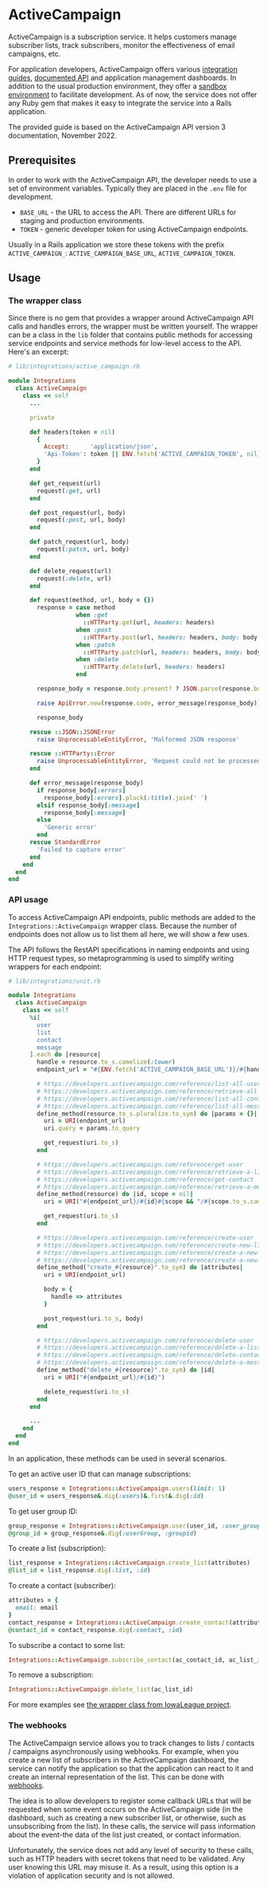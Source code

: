 # ActiveCampaign

ActiveCampaign is a subscription service. It helps customers manage subscriber lists, track subscribers, monitor the effectiveness of email campaigns, etc.

For application developers, ActiveCampaign offers various [integration guides](https://developers.activecampaign.com/docs), [documented API](https://developers.activecampaign.com/reference) and application management dashboards. In addition to the usual production environment, they offer a [sandbox environment](https://developers.activecampaign.com/page/developer-sandbox-accounts) to facilitate development. As of now, the service does not offer any Ruby gem that makes it easy to integrate the service into a Rails application.

The provided guide is based on the ActiveCampaign API version 3 documentation, November 2022.

## Prerequisites

In order to work with the ActiveCampaign API, the developer needs to use a set of environment variables. Typically they are placed in the `.env` file for development.

- `BASE_URL` - the URL to access the API. There are different URLs for staging and production environments.
- `TOKEN` - generic developer token for using ActiveCampaign endpoints.

Usually in a Rails application we store these tokens with the prefix `ACTIVE_CAMPAIGN_`: `ACTIVE_CAMPAIGN_BASE_URL`, `ACTIVE_CAMPAIGN_TOKEN`.

## Usage

### The wrapper class

Since there is no gem that provides a wrapper around ActiveCampaign API calls and handles errors, the wrapper must be written yourself. The wrapper can be a class in the `lib` folder that contains public methods for accessing service endpoints and service methods for low-level access to the API. Here's an excerpt:

```ruby
# lib/integrations/active_campaign.rb

module Integrations
  class ActiveCampaign
    class << self
      ...

      private

      def headers(token = nil)
        {
          Accept:      'application/json',
          'Api-Token': token || ENV.fetch('ACTIVE_CAMPAIGN_TOKEN', nil)
        }
      end

      def get_request(url)
        request(:get, url)
      end

      def post_request(url, body)
        request(:post, url, body)
      end

      def patch_request(url, body)
        request(:patch, url, body)
      end

      def delete_request(url)
        request(:delete, url)
      end

      def request(method, url, body = {})
        response = case method
                   when :get
                     ::HTTParty.get(url, headers: headers)
                   when :post
                     ::HTTParty.post(url, headers: headers, body: body.to_json)
                   when :patch
                     ::HTTParty.patch(url, headers: headers, body: body.to_json)
                   when :delete
                     ::HTTParty.delete(url, headers: headers)
                   end

        response_body = response.body.present? ? JSON.parse(response.body, symbolize_names: true) : {}

        raise ApiError.new(response.code, error_message(response_body)) unless response.success?

        response_body

      rescue ::JSON::JSONError
        raise UnprocessableEntityError, 'Malformed JSON response'

      rescue ::HTTParty::Error
        raise UnprocessableEntityError, 'Request could not be processed'
      end

      def error_message(response_body)
        if response_body[:errors]
          response_body[:errors].pluck(:title).join(' ')
        elsif response_body[:message]
          response_body[:message]
        else
          'Generic error'
        end
      rescue StandardError
        'Failed to capture error'
      end
    end
  end
end
```

### API usage

To access ActiveCampaign API endpoints, public methods are added to the `Integrations::ActiveCampaign` wrapper class. Because the number of endpoints does not allow us to list them all here, we will show a few uses.

The API follows the RestAPI specifications in naming endpoints and using HTTP request types, so metaprogramming is used to simplify writing wrappers for each endpoint:

```ruby
# lib/integrations/unit.rb

module Integrations
  class ActiveCampaign
    class << self
      %i[
        user
        list
        contact
        message
      ].each do |resource|
        handle = resource.to_s.camelize(:lower)
        endpoint_url = "#{ENV.fetch('ACTIVE_CAMPAIGN_BASE_URL')}/#{handle.pluralize}"

        # https://developers.activecampaign.com/reference/list-all-users
        # https://developers.activecampaign.com/reference/retrieve-all-lists
        # https://developers.activecampaign.com/reference/list-all-contacts
        # https://developers.activecampaign.com/reference/list-all-messages
        define_method(resource.to_s.pluralize.to_sym) do |params = {}|
          uri = URI(endpoint_url)
          uri.query = params.to_query

          get_request(uri.to_s)
        end

        # https://developers.activecampaign.com/reference/get-user
        # https://developers.activecampaign.com/reference/retrieve-a-list
        # https://developers.activecampaign.com/reference/get-contact
        # https://developers.activecampaign.com/reference/retrieve-a-message
        define_method(resource) do |id, scope = nil|
          uri = URI("#{endpoint_url}/#{id}#{scope && "/#{scope.to_s.camelize(:lower)}"}")

          get_request(uri.to_s)
        end

        # https://developers.activecampaign.com/reference/create-user
        # https://developers.activecampaign.com/reference/create-new-list
        # https://developers.activecampaign.com/reference/create-a-new-contact
        # https://developers.activecampaign.com/reference/create-a-new-message
        define_method("create_#{resource}".to_sym) do |attributes|
          uri = URI(endpoint_url)

          body = {
            handle => attributes
          }

          post_request(uri.to_s, body)
        end

        # https://developers.activecampaign.com/reference/delete-user
        # https://developers.activecampaign.com/reference/delete-a-list
        # https://developers.activecampaign.com/reference/delete-contact
        # https://developers.activecampaign.com/reference/delete-a-message
        define_method("delete_#{resource}".to_sym) do |id|
          uri = URI("#{endpoint_url}/#{id}")

          delete_request(uri.to_s)
        end
      end

      ...
    end
  end
end
```

In an application, these methods can be used in several scenarios.

To get an active user ID that can manage subscriptions:

```ruby
users_response = Integrations::ActiveCampaign.users(limit: 1)
@user_id = users_response&.dig(:users)&.first&.dig(:id)
```

To get user group ID:

```ruby
group_response = Integrations::ActiveCampaign.user(user_id, :user_group)
@group_id = group_response&.dig(:userGroup, :groupid)
```

To create a list (subscription):

```ruby
list_response = Integrations::ActiveCampaign.create_list(attributes)
@list_id = list_response.dig(:list, :id)
```

To create a contact (subscriber):

```ruby
attributes = {
  email: email
}
contact_response = Integrations::ActiveCampaign.create_contact(attributes)
@contact_id = contact_response.dig(:contact, :id)
```

To subscribe a contact to some list:

```ruby
Integrations::ActiveCampaign.subscribe_contact(ac_contact_id, ac_list_id)
```

To remove a subscription:

```ruby
Integrations::ActiveCampaign.delete_list(ac_list_id)
```

For more examples see [the wrapper class from IowaLeague project](https://github.com/gojilabs/iowa-league/blob/main/api/lib/integrations/active_campaign.rb).

### The webhooks

The ActiveCampaign service allows you to track changes to lists / contacts / campaigns asynchronously using webhooks. For example, when you create a new list of subscribers in the ActiveCampaign dashboard, the service can notify the application so that the application can react to it and create an internal representation of the list. This can be done with [webhooks](https://developers.activecampaign.com/page/webhooks).

The idea is to allow developers to register some callback URLs that will be requested when some event occurs on the ActiveCampaign side (in the dashboard, such as creating a new subscriber list, or otherwise, such as unsubscribing from the list). In these calls, the service will pass information about the event-the data of the list just created, or contact information.

Unfortunately, the service does not add any level of security to these calls, such as HTTP headers with secret tokens that need to be validated. Any user knowing this URL may misuse it. As a result, using this option is a violation of application security and is not allowed.
